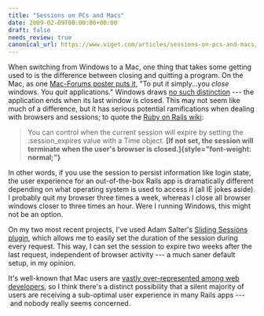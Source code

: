 ```yaml
---
title: "Sessions on PCs and Macs"
date: 2009-02-09T00:00:00+00:00
draft: false
needs_review: true
canonical_url: https://www.viget.com/articles/sessions-on-pcs-and-macs/
---
```


When switching from Windows to a Mac, one thing that takes some getting
used to is the difference between closing and quitting a program. On the
Mac, as one [Mac-Forums poster puts
it](http://www.mac-forums.com/forums/switcher-hangout/99903-does-pushing-red-gel-button-really-close-application.html),
"To put it simply...you *close* windows. You *quit* applications."
Windows draws [no such
distinction](http://www.macobserver.com/article/2008/07/03.6.shtml#435860)
--- the application ends when its last window is closed. This may not
seem like much of a difference, but it has serious potential
ramifications when dealing with browsers and sessions; to quote the
[Ruby on Rails
wiki](http://wiki.rubyonrails.org/rails/pages/HowtoChangeSessionOptions):

> You can control when the current session will expire by setting the
> :session_expires value with a Time object. **[If not set, the session
> will terminate when the user's browser is
> closed.]{style="font-weight: normal;"}**

In other words, if you use the session to persist information like login
state, the user experience for an out-of-the-box Rails app is
dramatically different depending on what operating system is used to
access it (all IE jokes aside). I probably quit my browser three times a
week, whereas I close all browser windows closer to three times an hour.
Were I running Windows, this might not be an option.

On my two most recent projects, I've used Adam Salter's [Sliding
Sessions
plugin](https://github.com/adamsalter/sliding_sessions/tree/master),
which allows me to easily set the duration of the session during every
request. This way, I can set the session to expire two weeks after the
last request, independent of browser activity --- a much saner default
setup, in my opinion.

It's well-known that Mac users are [vastly over-represented among web
developers](http://www.webdirections.org/the-state-of-the-web-2008/browsers-and-operating-systems/#operating-systems),
so I think there's a distinct possibility that a silent majority of
users are receiving a sub-optimal user experience in many Rails
apps --- and nobody really seems concerned.
